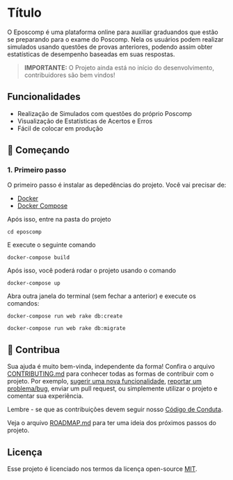 # Título

O Eposcomp é uma plataforma online para auxiliar graduandos que estão se preparando para o exame do Poscomp. 
Nela os usuários podem realizar simulados usando questões de provas anteriores, podendo assim obter estatísticas de desempenho baseadas em suas respostas. 

> **IMPORTANTE:** O Projeto ainda está no início do desenvolvimento, contribuidores são bem vindos!

## Funcionalidades

- Realização de Simulados com questões do próprio Poscomp
- Visualização de Estatísticas de Acertos e Erros
- Fácil de colocar em produção

## 🚀 Começando

### 1. Primeiro passo

O primeiro passo é instalar as depedências do projeto. Você vai precisar de:
- [Docker](https://www.docker.com/)
- [Docker Compose](https://docs.docker.com/compose/install/)

Após isso, entre na pasta do projeto

```
cd eposcomp
```

E execute o seguinte comando 

```
docker-compose build
```

Após isso, você poderá rodar o projeto usando o comando

```
docker-compose up
```

Abra outra janela do terminal (sem fechar a anterior) e execute os comandos:

```
docker-compose run web rake db:create
```

```
docker-compose run web rake db:migrate
```

## 🤝 Contribua

Sua ajuda é muito bem-vinda, independente da forma! Confira o arquivo [CONTRIBUTING.md](CONTRIBUTING.md) para conhecer todas as formas de contribuir com o projeto. Por exemplo, [sugerir uma nova funcionalidade](https://github.com/OpenSourceLabUFV/eposcomp/issues/new?assignees=&labels=&template=feature_request.md&title=), [reportar um problema/bug](https://github.com/OpenSourceLabUFV/eposcomp/issues/new?assignees=&labels=bug&template=bug_report.md&title=), enviar um pull request, ou simplemente utilizar o projeto e comentar sua experiência.

Lembre - se que as contribuições devem seguir nosso [Código de Conduta](CODE_OF_CONDUCT.md).

Veja o arquivo [ROADMAP.md](ROADMAP.md) para ter uma ideia dos próximos passos do projeto.

## Licença

Esse projeto é licenciado nos termos da licença open-source [MIT](https://choosealicense.com/licenses/mit).

<!--
## Projetos semelhantes

Abaixo está uma lista de links interessantes e projetos similares:

- [Projeto inspiração](https://github.com/projeto)
- [Ferramenta semelhante](https://github.com/projeto)
-->

